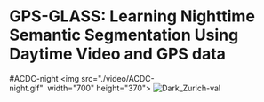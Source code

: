 # GPS-GLASS: Learning Nighttime Semantic Segmentation Using Daytime Video and GPS data
#ACDC-night
<img src="./video/ACDC-night.gif"  width="700" height="370">
![Dark_Zurich-val](./video/Dark_Zurich-val.gif)
